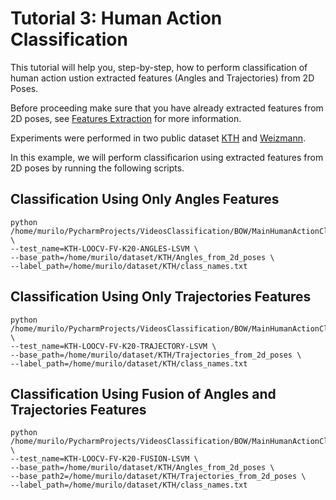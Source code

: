 # Tutorial 3: Human Action Classification

This tutorial will help you, step-by-step, how to perform classification of human action ustion extracted features (Angles and Trajectories) from 2D Poses.

Before proceeding make sure that you have already extracted features from 2D poses, see [Features Extraction](tutorials/features_extraction.md) for more information.

Experiments were performed in two public dataset [KTH](http://www.nada.kth.se/cvap/actions/) and [Weizmann](http://www.wisdom.weizmann.ac.il/~vision/SpaceTimeActions.html).


In this example, we will perform classificarion using extracted features from 2D poses by running the following scripts.

## Classification Using Only Angles Features

```
python /home/murilo/PycharmProjects/VideosClassification/BOW/MainHumanActionClassification.py \
--test_name=KTH-LOOCV-FV-K20-ANGLES-LSVM \
--base_path=/home/murilo/dataset/KTH/Angles_from_2d_poses \
--label_path=/home/murilo/dataset/KTH/class_names.txt
```

## Classification Using Only Trajectories Features

```
python /home/murilo/PycharmProjects/VideosClassification/BOW/MainHumanActionClassification.py \
--test_name=KTH-LOOCV-FV-K20-TRAJECTORY-LSVM \
--base_path=/home/murilo/dataset/KTH/Trajectories_from_2d_poses \
--label_path=/home/murilo/dataset/KTH/class_names.txt
```


## Classification Using Fusion of Angles and Trajectories Features

```
python /home/murilo/PycharmProjects/VideosClassification/BOW/MainHumanActionClassification.py \
--test_name=KTH-LOOCV-FV-K20-FUSION-LSVM \
--base_path=/home/murilo/dataset/KTH/Angles_from_2d_poses \
--base_path2=/home/murilo/dataset/KTH/Trajectories_from_2d_poses \
--label_path=/home/murilo/dataset/KTH/class_names.txt
```